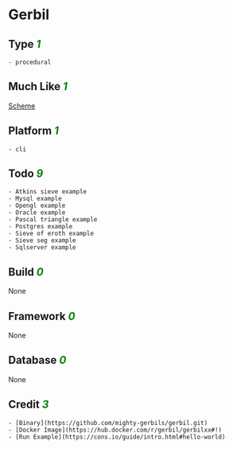 # Gerbil

## Type <i style='color:green;'>1</i>
	- procedural
## Much Like <i style='color:green;'>1</i>
[Scheme](SCHEME.md)
## Platform <i style='color:green;'>1</i>
	- cli
## Todo <i style='color:green;'>9</i>
	- Atkins sieve example
	- Mysql example
	- Opengl example
	- Oracle example
	- Pascal triangle example
	- Postgres example
	- Sieve of eroth example
	- Sieve seg example
	- Sqlserver example
## Build <i style='color:green;'>0</i>
None
## Framework <i style='color:green;'>0</i>
None
## Database <i style='color:green;'>0</i>
None
## Credit <i style='color:green;'>3</i>
	- [Binary](https://github.com/mighty-gerbils/gerbil.git)
	- [Docker Image](https://hub.docker.com/r/gerbil/gerbilxx#!)
	- [Run Example](https://cons.io/guide/intro.html#hello-world)